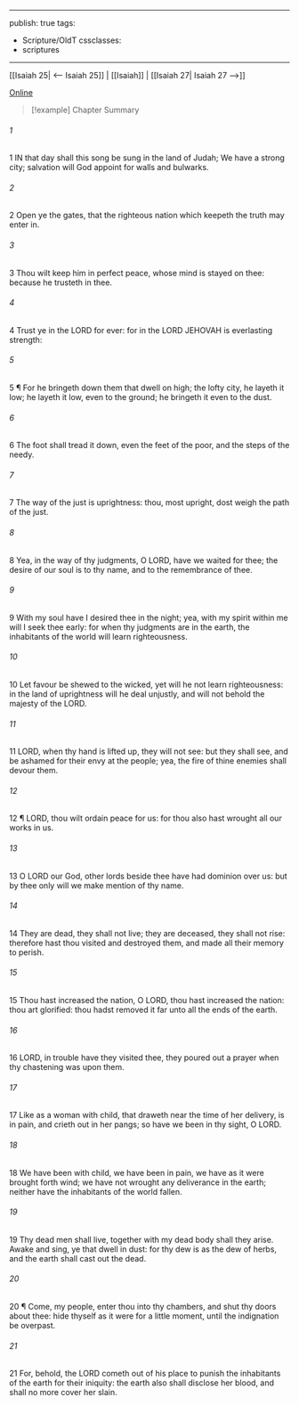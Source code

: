

---
publish: true
tags:
  - Scripture/OldT
cssclasses:
  - scriptures
---
[[Isaiah 25| <-- Isaiah 25]] | [[Isaiah]] | [[Isaiah 27| Isaiah 27 -->]]

[Online](https://churchofjesuschrist.org/study/scriptures/ot/isa/26?lang=eng)

>[!example] Chapter Summary
>
###### 1
1 IN that day shall this song be sung in the land of Judah; We have a strong city; salvation will God appoint for walls and bulwarks.
###### 2
2 Open ye the gates, that the righteous nation which keepeth the truth may enter in.
###### 3
3 Thou wilt keep him in perfect peace, whose mind is stayed on thee: because he trusteth in thee.
###### 4
4 Trust ye in the LORD for ever: for in the LORD JEHOVAH is everlasting strength:
###### 5
5 ¶ For he bringeth down them that dwell on high; the lofty city, he layeth it low; he layeth it low, even to the ground; he bringeth it even to the dust.
###### 6
6 The foot shall tread it down, even the feet of the poor, and the steps of the needy.
###### 7
7 The way of the just is uprightness: thou, most upright, dost weigh the path of the just.
###### 8
8 Yea, in the way of thy judgments, O LORD, have we waited for thee; the desire of our soul is to thy name, and to the remembrance of thee.
###### 9
9 With my soul have I desired thee in the night; yea, with my spirit within me will I seek thee early: for when thy judgments are in the earth, the inhabitants of the world will learn righteousness.
###### 10
10 Let favour be shewed to the wicked, yet will he not learn righteousness: in the land of uprightness will he deal unjustly, and will not behold the majesty of the LORD.
###### 11
11 LORD, when thy hand is lifted up, they will not see: but they shall see, and be ashamed for their envy at the people; yea, the fire of thine enemies shall devour them.
###### 12
12 ¶ LORD, thou wilt ordain peace for us: for thou also hast wrought all our works in us.
###### 13
13 O LORD our God, other lords beside thee have had dominion over us: but by thee only will we make mention of thy name.
###### 14
14 They are dead, they shall not live; they are deceased, they shall not rise: therefore hast thou visited and destroyed them, and made all their memory to perish.
###### 15
15 Thou hast increased the nation, O LORD, thou hast increased the nation: thou art glorified: thou hadst removed it far unto all the ends of the earth.
###### 16
16 LORD, in trouble have they visited thee, they poured out a prayer when thy chastening was upon them.
###### 17
17 Like as a woman with child, that draweth near the time of her delivery, is in pain, and crieth out in her pangs; so have we been in thy sight, O LORD.
###### 18
18 We have been with child, we have been in pain, we have as it were brought forth wind; we have not wrought any deliverance in the earth; neither have the inhabitants of the world fallen.
###### 19
19 Thy dead men shall live, together with my dead body shall they arise.  Awake and sing, ye that dwell in dust: for thy dew is as the dew of herbs, and the earth shall cast out the dead.
###### 20
20 ¶ Come, my people, enter thou into thy chambers, and shut thy doors about thee: hide thyself as it were for a little moment, until the indignation be overpast.
###### 21
21 For, behold, the LORD cometh out of his place to punish the inhabitants of the earth for their iniquity: the earth also shall disclose her blood, and shall no more cover her slain.



